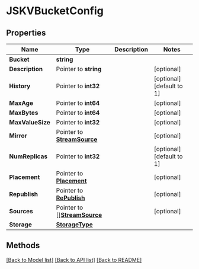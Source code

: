 # JSKVBucketConfig

## Properties

Name | Type | Description | Notes
------------ | ------------- | ------------- | -------------
**Bucket** | **string** |  | 
**Description** | Pointer to **string** |  | [optional] 
**History** | Pointer to **int32** |  | [optional] [default to 1]
**MaxAge** | Pointer to **int64** |  | [optional] 
**MaxBytes** | Pointer to **int64** |  | [optional] 
**MaxValueSize** | Pointer to **int32** |  | [optional] 
**Mirror** | Pointer to [**StreamSource**](StreamSource.md) |  | [optional] 
**NumReplicas** | Pointer to **int32** |  | [optional] [default to 1]
**Placement** | Pointer to [**Placement**](Placement.md) |  | [optional] 
**Republish** | Pointer to [**RePublish**](RePublish.md) |  | [optional] 
**Sources** | Pointer to [][**StreamSource**](StreamSource.md) |  | [optional] 
**Storage** | [**StorageType**](StorageType.md) |  | 

## Methods


[[Back to Model list]](../README.md#documentation-for-models) [[Back to API list]](../README.md#documentation-for-api-endpoints) [[Back to README]](../README.md)



